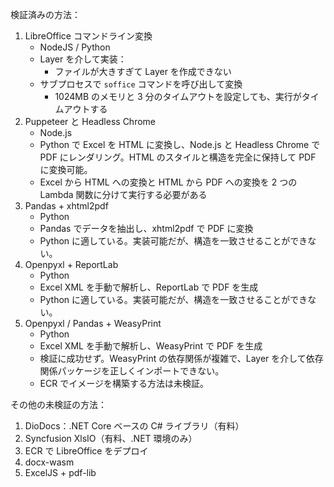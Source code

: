 検証済みの方法：
1. LibreOffice コマンドライン変換
	- NodeJS / Python
	- Layer を介して実装：
		- ファイルが大きすぎて Layer を作成できない
	- サブプロセスで `soffice` コマンドを呼び出して変換
		- 1024MB のメモリと 3 分のタイムアウトを設定しても、実行がタイムアウトする
2. Puppeteer と Headless Chrome
	- Node.js
	- Python で Excel を HTML に変換し、Node.js と Headless Chrome で PDF にレンダリング。HTML のスタイルと構造を完全に保持して PDF に変換可能。
	- Excel から HTML への変換と HTML から PDF への変換を 2 つの Lambda 関数に分けて実行する必要がある
3. Pandas + xhtml2pdf
	- Python
	- Pandas でデータを抽出し、xhtml2pdf で PDF に変換
	- Python に適している。実装可能だが、構造を一致させることができない。
4. Openpyxl + ReportLab
	- Python
	- Excel XML を手動で解析し、ReportLab で PDF を生成
	- Python に適している。実装可能だが、構造を一致させることができない。
5. Openpyxl / Pandas + WeasyPrint
	- Python
	- Excel XML を手動で解析し、WeasyPrint で PDF を生成
	- 検証に成功せず。WeasyPrint の依存関係が複雑で、Layer を介して依存関係パッケージを正しくインポートできない。
	- ECR でイメージを構築する方法は未検証。

その他の未検証の方法：
1. DioDocs：.NET Core ベースの C# ライブラリ（有料）
2. Syncfusion XlsIO（有料、.NET 環境のみ）
3. ECR で LibreOffice をデプロイ
4. docx-wasm
5. ExcelJS + pdf-lib
